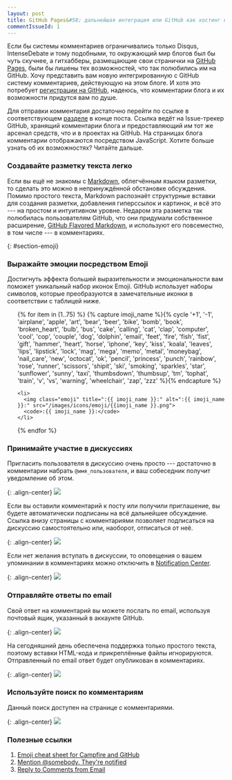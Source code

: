 ```yaml
---
layout: post
title: GitHub Pages&#58; дальнейшая интеграция или GitHub как хостинг комментариев блога
commentIssueId: 1
---
```

Если бы системы комментариев ограничивались только Disqus,
IntenseDebate и тому подобными, то окружающий мир блогов был бы чуть
скучнее, а гитхабберы, размещающие свои странички на
[GitHub Pages](http://pages.github.com/), были бы лишены тех
возможностей, что так полюбились им на GitHub. Хочу представить вам
новую интегрированную с GitHub систему комментариев, действующую на
этом блоге. И хотя это потребует
[регистрации на GitHub](https://github.com/signup/free), надеюсь, что
комментарии блога и их возможности придутся вам по душе.

Для отправки комментария достаточно перейти по ссылке в
соответствующем [разделе](#comments) в конце поста. Ссылка ведёт на
Issue-трекер GitHub, хранящий комментарии блога и предоставляющий им
тот же арсенал средств, что и в проектах на GitHub. На страницах блога
комментарии отображаются посредством JavaScript. Хотите больше узнать
об их возможностях?  Читайте дальше.

### Создавайте разметку текста легко

Если вы ещё не знакомы с
[Markdown](http://daringfireball.net/projects/markdown/syntax),
облегчённым языком разметки, то сделать это можно в непринуждённой
обстановке обсуждения. Помимо простого текста, Markdown распознаёт
структурные вставки для создания разметки, добавления гиперссылок и
картинок, и всё это --- на простом и интуитивном уровне. Недаром эта
разметка так полюбилась пользователям GitHub, что они придумали
собственное расширение,
[GitHub Flavored Markdown](http://github.github.com/github-flavored-markdown/),
и используют его повсеместно, в том числе --- в комментариях.

{: #section-emoji}
### Выражайте эмоции посредством Emoji

Достигнуть эффекта большей выразительности и эмоциональности вам
поможет уникальный набор иконок Emoji. GitHub использует
наборы символов, которые преобразуются в замечательные иконки в
соответствии с таблицей ниже.

<style type="text/css">
ul#github-emoji { margin-left: 0; }
ul#github-emoji li {
    display: inline-block;
    width: 160px;
    height: 30px;
    list-style: none;
}
</style>

<ul id="github-emoji">
  {% for item in (1..75) %}
    {% capture imoji_name %}{% cycle '+1', '-1', 'airplane', 'apple', 'art', 'bear', 'beer', 'bike', 'bomb', 'book', 'broken_heart', 'bulb', 'bus', 'cake', 'calling', 'cat', 'clap', 'computer', 'cool', 'cop', 'couple', 'dog', 'dolphin', 'email', 'feet', 'fire', 'fish', 'fist', 'gift', 'hammer', 'heart', 'horse', 'iphone', 'key', 'kiss', 'koala', 'leaves', 'lips', 'lipstick', 'lock', 'mag', 'mega', 'memo', 'metal', 'moneybag', 'nail_care', 'new', 'octocat', 'ok', 'pencil', 'princess', 'punch', 'rainbow', 'rose', 'runner', 'scissors', 'shipit', 'ski', 'smoking', 'sparkles', 'star', 'sunflower', 'sunny', 'taxi', 'thumbsdown', 'thumbsup', 'tm', 'tophat', 'train', 'v', 'vs', 'warning', 'wheelchair', 'zap', 'zzz' %}{% endcapture %}

    <li>
      <img class="emoji" title=":{{ imoji_name }}:" alt=":{{ imoji_name }}:" src="/images/icons/emoji/{{imoji_name }}.png">
      <code>:{{ imoji_name }}:</code>
    </li>
  {% endfor %}
</ul>

### Принимайте участие в дискуссиях

Пригласить пользователя в дискуссию очень просто --- достаточно в
комментарии набрать `@имя_пользователя`, и ваш собеседник получит
уведомление об этом.

{: .align-center}
![](http://dl.dropbox.com/u/35307988/visconte.github.com/images/github/mentioning-in-a-comment.jpg)

Если вы оставили комментарий к посту или получили приглашение, вы
будете автоматически подписаны на всё дальнейшее обсуждение. Ссылка
внизу страницы с комментариями позволяет подписаться на дискуссию
самостоятельно или, наоборот, отписаться от неё.

{: .align-center}
![](http://dl.dropbox.com/u/35307988/visconte.github.com/images/github/comments-notifications.jpg)

Если нет желания вступать в дискуссии, то оповещения о вашем
упоминании в комментариях можно отключить в
[Notification Center](https://github.com/account/notifications).

{: .align-center}
![](http://dl.dropbox.com/u/35307988/visconte.github.com/images/github/managing-notifications.jpg)

### Отправляйте ответы по email

Свой ответ на комментарий вы можете послать по email, используя
почтовый ящик, указанный в аккаунте GitHub.

{: .align-center}
![](http://dl.dropbox.com/u/35307988/visconte.github.com/images/github/sending-an-email.jpg)

На сегодняшний день обеспечена поддержка только простого текста,
поэтому вставки HTML-кода и прикреплённые файлы
игнорируются. Отправленный по email ответ будет опубликован в
комментариях.

{: .align-center}
![](http://dl.dropbox.com/u/35307988/visconte.github.com/images/github/plaintext-comment.jpg)

### Используйте поиск по комментариям

Данный поиск доступен на странице с комментариями.

{: .align-center}
![](http://dl.dropbox.com/u/35307988/visconte.github.com/images/github/issue-search.png)

### Полезные ссылки

1. [Emoji cheat sheet for Campfire and GitHub](http://www.emoji-cheat-sheet.com/)
1. [Mention @somebody. They're notified](https://github.com/blog/821-mention-somebody-they-re-notified)
1. [Reply to Comments from Email](https://github.com/blog/811-reply-to-comments-from-email)

<!-- Local IspellDict: russian -->
